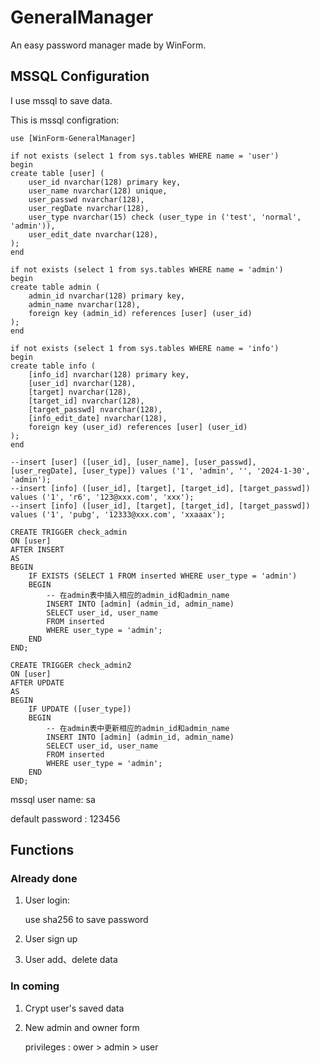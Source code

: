# GeneralManager
An easy password manager made by WinForm.

## MSSQL Configuration

I use mssql to save data.

This is mssql configration:

```mssql	
use [WinForm-GeneralManager]

if not exists (select 1 from sys.tables WHERE name = 'user')
begin
create table [user] (
	user_id nvarchar(128) primary key,
	user_name nvarchar(128) unique,
	user_passwd nvarchar(128),
	user_regDate nvarchar(128),
	user_type nvarchar(15) check (user_type in ('test', 'normal', 'admin')),
    user_edit_date nvarchar(128),
);
end

if not exists (select 1 from sys.tables WHERE name = 'admin')
begin
create table admin (
	admin_id nvarchar(128) primary key,
	admin_name nvarchar(128),
	foreign key (admin_id) references [user] (user_id)
);
end

if not exists (select 1 from sys.tables WHERE name = 'info')
begin
create table info (
	[info_id] nvarchar(128) primary key,
	[user_id] nvarchar(128),
	[target] nvarchar(128),
	[target_id] nvarchar(128),
	[target_passwd] nvarchar(128),
    [info_edit_date] nvarchar(128),
	foreign key (user_id) references [user] (user_id)
);
end

--insert [user] ([user_id], [user_name], [user_passwd], [user_regDate], [user_type]) values ('1', 'admin', '', '2024-1-30', 'admin');
--insert [info] ([user_id], [target], [target_id], [target_passwd]) values ('1', 'r6', '123@xxx.com', 'xxx');
--insert [info] ([user_id], [target], [target_id], [target_passwd]) values ('1', 'pubg', '12333@xxx.com', 'xxaaax');

CREATE TRIGGER check_admin
ON [user]
AFTER INSERT
AS
BEGIN
    IF EXISTS (SELECT 1 FROM inserted WHERE user_type = 'admin')
    BEGIN
        -- 在admin表中插入相应的admin_id和admin_name
        INSERT INTO [admin] (admin_id, admin_name)
        SELECT user_id, user_name
        FROM inserted
        WHERE user_type = 'admin';
    END
END;

CREATE TRIGGER check_admin2
ON [user]
AFTER UPDATE
AS
BEGIN
    IF UPDATE ([user_type])
    BEGIN
        -- 在admin表中更新相应的admin_id和admin_name
        INSERT INTO [admin] (admin_id, admin_name)
        SELECT user_id, user_name
        FROM inserted
        WHERE user_type = 'admin';
    END
END;
```

mssql user name: sa

default password : 123456



## Functions

### Already done

1. User login: 

   use sha256 to save password

2. User sign up

3. User add、delete data

### In coming

1. Crypt user's saved data

2. New admin and owner form

   privileges : ower > admin > user

   
